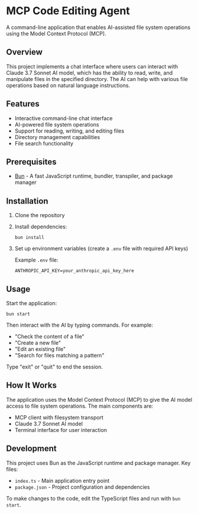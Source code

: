 # MCP Code Editing Agent

A command-line application that enables AI-assisted file system operations using the Model Context Protocol (MCP).

## Overview

This project implements a chat interface where users can interact with Claude 3.7 Sonnet AI model, which has the ability to read, write, and manipulate files in the specified directory. The AI can help with various file operations based on natural language instructions.

## Features

- Interactive command-line chat interface
- AI-powered file system operations
- Support for reading, writing, and editing files
- Directory management capabilities
- File search functionality

## Prerequisites

- [Bun](https://bun.sh/) - A fast JavaScript runtime, bundler, transpiler, and package manager

## Installation

1. Clone the repository
2. Install dependencies:
   ```
   bun install
   ```
3. Set up environment variables (create a `.env` file with required API keys)

   Example `.env` file:

   ```
   ANTHROPIC_API_KEY=your_anthropic_api_key_here
   ```

## Usage

Start the application:

```
bun start
```

Then interact with the AI by typing commands. For example:

- "Check the content of a file"
- "Create a new file"
- "Edit an existing file"
- "Search for files matching a pattern"

Type "exit" or "quit" to end the session.

## How It Works

The application uses the Model Context Protocol (MCP) to give the AI model access to file system operations. The main components are:

- MCP client with filesystem transport
- Claude 3.7 Sonnet AI model
- Terminal interface for user interaction

## Development

This project uses Bun as the JavaScript runtime and package manager. Key files:

- `index.ts` - Main application entry point
- `package.json` - Project configuration and dependencies

To make changes to the code, edit the TypeScript files and run with `bun start`.
